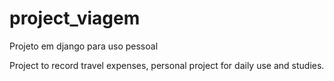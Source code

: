 # project_viagem
Projeto em django para uso pessoal 

Project to record travel expenses, personal project for daily use and studies.
